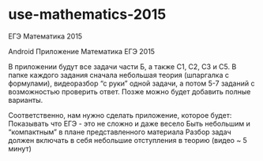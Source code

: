 # use-mathematics-2015
ЕГЭ Математика 2015

Android Приложение
Математика ЕГЭ 2015


В приложении будут все задачи части Б, а также С1, С2, С3 и С5. В папке каждого задания сначала небольшая теория (шпаргалка с формулами), видеоразбор “с руки” одной задачи, а потом 5-7 заданий с возможностью проверить ответ.
 Позже можно будет добавить полные варианты.
 
 Соответственно, нам нужно сделать приложение, которое будет:
Показывать что ЕГЭ - это не сложно и даже весело
Быть небольшим и “компактным” в плане представленного материала
Разбор задач должен включать в себя небольшие отступления в теорию (видео ~ 5 минут)
